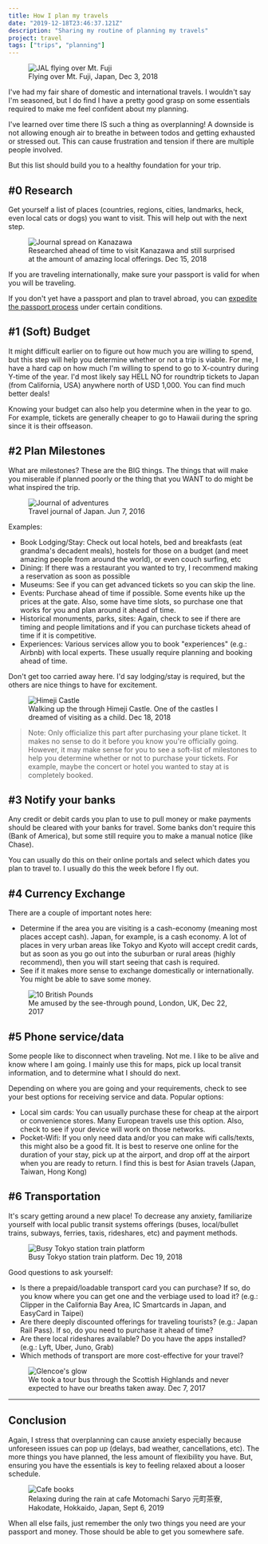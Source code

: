 ```yaml
---
title: How I plan my travels
date: "2019-12-18T23:46:37.121Z"
description: "Sharing my routine of planning my travels"
project: travel
tags: ["trips", "planning"]
---
```


<figure>
  <img src="./assets/plane-fuji.jpg" alt="JAL flying over Mt. Fuji">
  <figcaption>Flying over Mt. Fuji, Japan, Dec 3, 2018</figcaption>
</figure>

I've had my fair share of domestic and international travels. I wouldn't say I'm seasoned, but I do find I have a pretty good grasp on some essentials required to make me feel confident about my planning.

I've learned over time there IS such a thing as overplanning! A downside is not allowing enough air to breathe in between todos and getting exhausted or stressed out. This can cause frustration and tension if there are multiple people involved.

But this list should build you to a healthy foundation for your trip.

## #0 Research

Get yourself a list of places (countries, regions, cities, landmarks, heck, even local cats or dogs) you want to visit. This will help out with the next step.

<figure>
  <img src="./assets/journal.jpg" alt="Journal spread on Kanazawa">
  <figcaption>Researched ahead of time to visit Kanazawa and still surprised at the amount of amazing local offerings. Dec 15, 2018</figcaption>
</figure>

If you are traveling internationally, make sure your passport is valid for when you will be traveling.

If you don't yet have a passport and plan to travel abroad, you can [expedite the passport process](https://travel.state.gov/content/travel/en/passports/get-fast.html) under certain conditions.

## #1 (Soft) Budget

It might difficult earlier on to figure out how much you are willing to spend, but this step will help you determine whether or not a trip is viable. For me, I have a hard cap on how much I'm willing to spend to go to X-country during Y-time of the year. I'd most likely say HELL NO for roundtrip tickets to Japan (from California, USA) anywhere north of USD 1,000. You can find much better deals!

Knowing your budget can also help you determine when in the year to go. For example, tickets are generally cheaper to go to Hawaii during the spring since it is their offseason.

## #2 Plan Milestones

What are milestones? These are the BIG things. The things that will make you miserable if planned poorly or the thing that you WANT to do might be what inspired the trip.

<figure>
  <img src="./assets/journal-japan2.png" alt="Journal of adventures">
  <figcaption>Travel journal of Japan. Jun 7, 2016</figcaption>
</figure>

Examples:

- Book Lodging/Stay: Check out local hotels, bed and breakfasts (eat grandma's decadent meals), hostels for those on a budget (and meet amazing people from around the world), or even couch surfing, etc
- Dining: If there was a restaurant you wanted to try, I recommend making a reservation as soon as possible
- Museums: See if you can get advanced tickets so you can skip the line.
- Events: Purchase ahead of time if possible. Some events hike up the prices at the gate. Also, some have time slots, so purchase one that works for you and plan around it ahead of time.
- Historical monuments, parks, sites: Again, check to see if there are timing and people limitations and if you can purchase tickets ahead of time if it is competitive.
- Experiences: Various services allow you to book "experiences" (e.g.: Airbnb) with local experts. These usually require planning and booking ahead of time.

Don't get too carried away here. I'd say lodging/stay is required, but the others are nice things to have for excitement.

<figure>
  <img src="./assets/himeji.jpg" alt="Himeji Castle">
  <figcaption>Walking up the through Himeji Castle. One of the castles I dreamed of visiting as a child. Dec 18, 2018</figcaption>
</figure>

> Note: Only officialize this part after purchasing your plane ticket. It makes no sense to do it before you know you're officially going. However, it may make sense for you to see a soft-list of milestones to help you determine whether or not to purchase your tickets. For example, maybe the concert or hotel you wanted to stay at is completely booked.

## #3 Notify your banks

Any credit or debit cards you plan to use to pull money or make payments should be cleared with your banks for travel. Some banks don't require this (Bank of America), but some still require you to make a manual notice (like Chase).

You can usually do this on their online portals and select which dates you plan to travel to. I usually do this the week before I fly out.

## #4 Currency Exchange

There are a couple of important notes here:
- Determine if the area you are visiting is a cash-economy (meaning most places accept cash). Japan, for example, is a cash economy. A lot of places in very urban areas like Tokyo and Kyoto will accept credit cards, but as soon as you go out into the suburban or rural areas (highly recommend), then you will start seeing that cash is required.
- See if it makes more sense to exchange domestically or internationally. You might be able to save some money.

<figure>
  <img src="./assets/money-pounds.jpg" alt="10 British Pounds">
  <figcaption>Me amused by the see-through pound, London, UK, Dec 22, 2017</figcaption>
</figure>

## #5 Phone service/data

Some people like to disconnect when traveling. Not me. I like to be alive and know where I am going. I mainly use this for maps, pick up local transit information, and to determine what I should do next.

Depending on where you are going and your requirements, check to see your best options for receiving service and data. Popular options:

- Local sim cards: You can usually purchase these for cheap at the airport or convenience stores. Many European travels use this option. Also, check to see if your device will work on those networks.
- Pocket-Wifi: If you only need data and/or you can make wifi calls/texts, this might also be a good fit. It is best to reserve one online for the duration of your stay, pick up at the airport, and drop off at the airport when you are ready to return. I find this is best for Asian travels (Japan, Taiwan, Hong Kong)

## #6 Transportation

It's scary getting around a new place! To decrease any anxiety, familiarize yourself with local public transit systems offerings (buses, local/bullet trains, subways, ferries, taxis, rideshares, etc) and payment methods.

<figure>
  <img src="./assets/train-platform.jpg" alt="Busy Tokyo station train platform">
  <figcaption>Busy Tokyo station train platform. Dec 19, 2018</figcaption>
</figure>

Good questions to ask yourself:

- Is there a prepaid/loadable transport card you can purchase? If so, do you know where you can get one and the verbiage used to load it? (e.g.: Clipper in the California Bay Area, IC Smartcards in Japan, and EasyCard in Taipei)
- Are there deeply discounted offerings for traveling tourists? (e.g.: Japan Rail Pass). If so, do you need to purchase it ahead of time?
- Are there local rideshares available? Do you have the apps installed? (e.g.: Lyft, Uber, Juno, Grab)
- Which methods of transport are more cost-effective for your travel?

<figure>
  <img src="./assets/glencoe.jpg" alt="Glencoe's glow">
  <figcaption>We took a tour bus through the Scottish Highlands and never expected to have our breaths taken away. Dec 7, 2017</figcaption>
</figure>


---

## Conclusion

Again, I stress that overplanning can cause anxiety especially because unforeseen issues can pop up (delays, bad weather, cancellations, etc). The more things you have planned, the less amount of flexibility you have. But, ensuring you have the essentials is key to feeling relaxed about a looser schedule.

<figure>
  <img src="./assets/cafe-relax.jpg" alt="Cafe books">
  <figcaption>Relaxing during the rain at cafe Motomachi Saryo 元町茶寮, Hakodate, Hokkaido, Japan, Sept 6, 2019</figcaption>
</figure>

When all else fails, just remember the only two things you need are your passport and money. Those should be able to get you somewhere safe.

